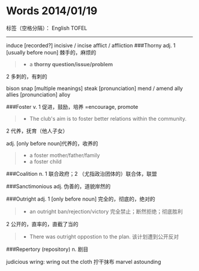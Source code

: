 # Words 2014/01/19

标签（空格分隔）： English TOFEL

---

induce [recorded?]
incisive / incise
afflict / affliction
###Thorny
adj. 1 [usually before noun] 棘手的，麻烦的
> * a **thorny question/issue/problem**

2 多刺的，有刺的

bison
snap [multiple meanings]
steak [pronunciation]
mend / amend
ally allies [pronunciation]
alloy

###Foster
v. 1 促进，鼓励，培养 =encourage, promote
> * The club's aim is to foster better relations within the community.

2 代养，抚育（他人子女）

adj. [only before noun]代养的，收养的
> * a foster mother/father/family
> * a foster child

###Coalition
n. 1 联合政府；2 （尤指政治团体的）联合体，联盟

###Sanctimonious
adj. 伪善的，道貌岸然的

###Outright
adj. 1 [only before noun] 完全的，彻底的，绝对的
> * an outright ban/rejection/victory 完全禁止；断然拒绝；彻底胜利

2 公开的，直率的，直截了当的
> * There was outright oppostion to the plan. 该计划遭到公开反对

###Repertory (repository)
n. 剧目

judicious
wring: wring out the cloth 拧干抹布
marvel
astounding
